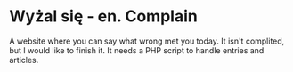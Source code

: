 # Wyżal się - en. Complain
A website where you can say what wrong met you today. It isn't complited, but I would like to finish it. It needs a PHP script to handle entries and articles. 
